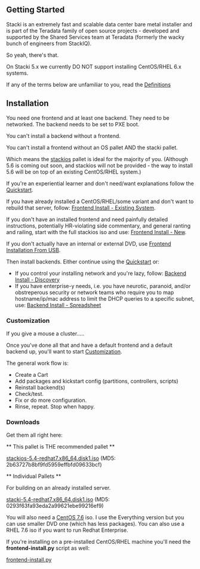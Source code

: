 ## Getting Started

Stacki is an extremely fast and scalable data center bare metal installer and is part of the Teradata family of open source projects - developed and supported by the Shared Services team at Teradata (formerly the wacky bunch of engineers from StackIQ).

So yeah, there's that.

On Stacki 5.x we currently DO NOT support installing CentOS/RHEL 6.x systems.

If any of the terms below are unfamiliar to you, read the [Definitions](Definitions)

## Installation

You need one frontend and at least one backend.  They need to be networked.  The backend needs to be set to PXE boot.

You can't install a backend without a frontend.

You can't install a frontend without an OS pallet AND the stacki pallet.

Which means the [stackios](https://github.com/Teradata/stacki/releases/download/stacki-5.4.1/stackios-5.4.1-redhat7.x86_64.disk1.iso) pallet is ideal for the majority of you. (Although 5.6 is coming out soon, and stackios will not be provided - the way to install 5.6 will be on top of an existing CentOS/RHEL system.)

If you're an experiential learner and don't need/want explanations follow the [Quickstart](Quickstart).

If you have already installed a CentOS/RHEL/some variant and don't want to rebuild that server, follow: [Frontend Install - Existing System](Frontend-Install-Existing).

If you don't have an installed frontend and need painfully detailed instructions, potentially HR-violating side commentary, and general ranting and railing, start with the full stackios iso and use: [Frontend Install - New](Frontend-Install-New).

If you don't actually have an internal or external DVD, use  [Frontend Installation From USB](Frontend-Installation-From-USB).

Then install backends. Either continue using the [Quickstart](Quickstart) or:

* If you control your installing network and you're lazy, follow: [Backend Install - Discovery](Backend-Install-Discovery)
* If you have enterprise-y needs, i.e. you have neurotic, paranoid, and/or obstreperous security or network teams who require you to map hostname/ip/mac address to limit the DHCP queries to a specific subnet, use: [Backend Install -  Spreadsheet](Backend-Install-Spreadsheet)

### Customization

If you give a mouse a cluster.....

Once you've done all that and have a default frontend and a default backend up, you'll want to start [Customization](Customization).

The general work flow is:

* Create a Cart
* Add packages and kickstart config (partitions, controllers, scripts)
* Reinstall backend(s)
* Check/test.
* Fix or do more configuration.
* Rinse, repeat. Stop when happy.

### Downloads
Get them all right here:

** This pallet is THE recommended pallet **

[stackios-5.4-redhat7.x86_64.disk1.iso](https://github.com/Teradata/stacki/releases/download/stacki-5.4/stackios-5.4-redhat7.x86_64.disk1.iso) (MD5: 2b63727b8bf9fd5959effbfd09633bcf)

** Individual Pallets **

For building on an already installed server.

[stacki-5.4-redhat7.x86_64.disk1.iso](https://github.com/Teradata/stacki/releases/download/stacki-5.4/stacki-5.4-redhat7.x86_64.disk1.iso) (MD5: 0293f63fa93eda2a99621ebe99216ef9)

You will also need a [CentOS 7.6](http://archive.kernel.org/centos-vault/7.6.1810/isos/x86_64/) iso. I use the Everything version but you can use smaller DVD one (which has less packages). You can also use a RHEL 7.6 iso if you want to run Redhat Enterprise.

If you're installing on a pre-installed CentOS/RHEL machine you'll need the **frontend-install.py** script as well:

[frontend-install.py](https://raw.githubusercontent.com/Teradata/stacki/master/tools/fab/frontend-install.py)
